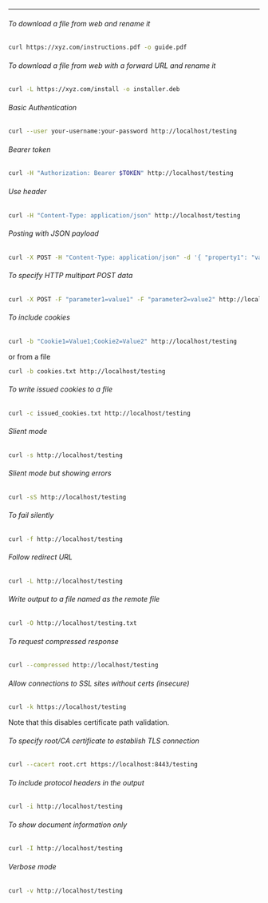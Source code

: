 
____

###### To download a file from web and rename it

```sh
curl https://xyz.com/instructions.pdf -o guide.pdf
```

###### To download a file from web with a forward URL and rename it

```sh
curl -L https://xyz.com/install -o installer.deb
```

###### Basic Authentication

```sh
curl --user your-username:your-password http://localhost/testing
```

###### Bearer token

```sh
curl -H "Authorization: Bearer $TOKEN" http://localhost/testing
```

###### Use header

```sh
curl -H "Content-Type: application/json" http://localhost/testing
```

###### Posting with JSON payload

```sh
curl -X POST -H "Content-Type: application/json" -d '{ "property1": "value1" }' http://localhost/testing
```

###### To specify HTTP multipart POST data

```sh
curl -X POST -F "parameter1=value1" -F "parameter2=value2" http://localhost/testing
```

###### To include cookies

```sh
curl -b "Cookie1=Value1;Cookie2=Value2" http://localhost/testing
```

or from a file

```sh
curl -b cookies.txt http://localhost/testing
```

###### To write issued cookies to a file

```sh
curl -c issued_cookies.txt http://localhost/testing
```

###### Slient mode

```sh
curl -s http://localhost/testing
```

###### Slient mode but showing errors

```sh
curl -sS http://localhost/testing
```

###### To fail silently

```sh
curl -f http://localhost/testing
```

###### Follow redirect URL

```sh
curl -L http://localhost/testing
```

###### Write output to a file named as the remote file

```sh
curl -O http://localhost/testing.txt
```

###### To request compressed response

```sh
curl --compressed http://localhost/testing
```

###### Allow connections to SSL sites without certs (insecure)

```sh
curl -k https://localhost/testing
```

Note that this disables certificate path validation.

###### To specify root/CA certificate to establish TLS connection

```sh
curl --cacert root.crt https://localhost:8443/testing
```

###### To include protocol headers in the output

```sh
curl -i http://localhost/testing
```

###### To show document information only

```sh
curl -I http://localhost/testing
```

###### Verbose mode

```sh
curl -v http://localhost/testing
```

